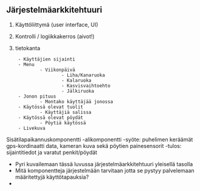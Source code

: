##  Järjestelmäarkkitehtuuri

1. Käyttöliittymä (user interface, UI)
        
2. Kontrolli / logiikkakerros (aivot!)

3. tietokanta
        
        - Käyttäjien sijainti
        - Menu
                - Viikonpäivä
                        - Liha/Kanaruoka
                        - Kalaruoka
                        - Kasvisvaihtoehto      
                        - Jälkiruoka
        - Jonon pituus
                - Montako käyttäjää jonossa
        - Käytössä olevat tuolit
                - Käyttäjiä salissa
        - Käytössä olevat pöydät
                - Pöytiä käytössä
        - Livekuva
        
 Sisätilapaikannuskomponentti
        -alikomponentti
        -syöte: puhelimen keräämät gps-kordinaatti data, kameran kuva sekä pöytien painesensorit
        -tulos: sijaintitiedot ja varatut penkit/pöydät


* Pyri kuvailemaan tässä luvussa järjestelmäarkkitehtuuri yleisellä tasolla
* Mitä komponentteja järjestelmään tarvitaan jotta se pystyy palvelemaan määritettyjä käyttötapauksia?
*
